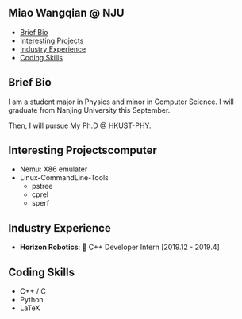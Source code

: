 ## Miao Wangqian @ NJU

<!-- TOC -->

- [Brief Bio](#brief-bio)
- [Interesting Projects](#interesting-projects)
- [Industry Experience](#industry-experience)
- [Coding Skills](#coding-skills)

<!-- /TOC -->

## Brief Bio

I am a student major in Physics and minor in Computer Science.
I will graduate from Nanjing University this September.

Then, I will pursue My Ph.D @ HKUST-PHY.

## Interesting Projectscomputer

- Nemu: X86 emulater
- Linux-CommandLine-Tools
  - pstree
  - cprel
  - sperf

## Industry Experience

- **Horizon Robotics**: 👷 C++ Developer Intern [2019.12 - 2019.4]

## Coding Skills

- C++ / C
- Python
- LaTeX